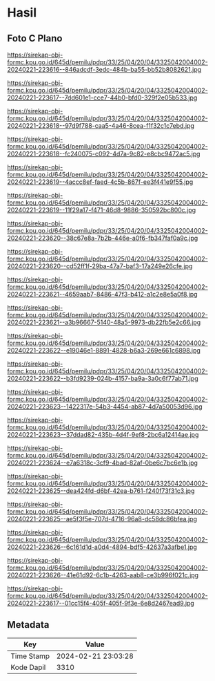 # Hasil

## Foto C Plano

https://sirekap-obj-formc.kpu.go.id/645d/pemilu/pdpr/33/25/04/20/04/3325042004002-20240221-223616--846adcdf-3edc-484b-ba55-bb52b8082621.jpg

https://sirekap-obj-formc.kpu.go.id/645d/pemilu/pdpr/33/25/04/20/04/3325042004002-20240221-223617--7dd601e1-cce7-44b0-bfd0-329f2e05b533.jpg

https://sirekap-obj-formc.kpu.go.id/645d/pemilu/pdpr/33/25/04/20/04/3325042004002-20240221-223618--97d9f788-caa5-4a46-8cea-f1f32c1c7ebd.jpg

https://sirekap-obj-formc.kpu.go.id/645d/pemilu/pdpr/33/25/04/20/04/3325042004002-20240221-223618--fc240075-c092-4d7a-9c82-e8cbc9472ac5.jpg

https://sirekap-obj-formc.kpu.go.id/645d/pemilu/pdpr/33/25/04/20/04/3325042004002-20240221-223619--4accc8ef-faed-4c5b-867f-ee3f441e9f55.jpg

https://sirekap-obj-formc.kpu.go.id/645d/pemilu/pdpr/33/25/04/20/04/3325042004002-20240221-223619--11f29a17-f471-46d8-9886-350592bc800c.jpg

https://sirekap-obj-formc.kpu.go.id/645d/pemilu/pdpr/33/25/04/20/04/3325042004002-20240221-223620--38c67e8a-7b2b-446e-a0f6-fb347faf0a9c.jpg

https://sirekap-obj-formc.kpu.go.id/645d/pemilu/pdpr/33/25/04/20/04/3325042004002-20240221-223620--cd52ff1f-29ba-47a7-baf3-17a249e26cfe.jpg

https://sirekap-obj-formc.kpu.go.id/645d/pemilu/pdpr/33/25/04/20/04/3325042004002-20240221-223621--4659aab7-8486-47f3-b412-a1c2e8e5a0f8.jpg

https://sirekap-obj-formc.kpu.go.id/645d/pemilu/pdpr/33/25/04/20/04/3325042004002-20240221-223621--a3b96667-5140-48a5-9973-db22fb5e2c66.jpg

https://sirekap-obj-formc.kpu.go.id/645d/pemilu/pdpr/33/25/04/20/04/3325042004002-20240221-223622--e19046e1-8891-4828-b6a3-269e661c6898.jpg

https://sirekap-obj-formc.kpu.go.id/645d/pemilu/pdpr/33/25/04/20/04/3325042004002-20240221-223622--b3fd9239-024b-4157-ba9a-3a0c6f77ab71.jpg

https://sirekap-obj-formc.kpu.go.id/645d/pemilu/pdpr/33/25/04/20/04/3325042004002-20240221-223623--1422317e-54b3-4454-ab87-4d7a50053d96.jpg

https://sirekap-obj-formc.kpu.go.id/645d/pemilu/pdpr/33/25/04/20/04/3325042004002-20240221-223623--37ddad82-435b-4d4f-9ef8-2bc6a12414ae.jpg

https://sirekap-obj-formc.kpu.go.id/645d/pemilu/pdpr/33/25/04/20/04/3325042004002-20240221-223624--e7a6318c-3cf9-4bad-82af-0be6c7bc6e1b.jpg

https://sirekap-obj-formc.kpu.go.id/645d/pemilu/pdpr/33/25/04/20/04/3325042004002-20240221-223625--dea424fd-d6bf-42ea-b761-f240f73f31c3.jpg

https://sirekap-obj-formc.kpu.go.id/645d/pemilu/pdpr/33/25/04/20/04/3325042004002-20240221-223625--ae5f3f5e-707d-4716-96a8-dc58dc86bfea.jpg

https://sirekap-obj-formc.kpu.go.id/645d/pemilu/pdpr/33/25/04/20/04/3325042004002-20240221-223626--6c161d1d-a0d4-4894-bdf5-42637a3afbe1.jpg

https://sirekap-obj-formc.kpu.go.id/645d/pemilu/pdpr/33/25/04/20/04/3325042004002-20240221-223626--41e61d92-6c1b-4263-aab8-ce3b996f021c.jpg

https://sirekap-obj-formc.kpu.go.id/645d/pemilu/pdpr/33/25/04/20/04/3325042004002-20240221-223617--01cc15f4-405f-405f-9f3e-6e8d2467ead9.jpg


## Metadata

| Key        | Value               |
| ---------- | ------------------- |
| Time Stamp | 2024-02-21 23:03:28 |
| Kode Dapil | 3310                |



